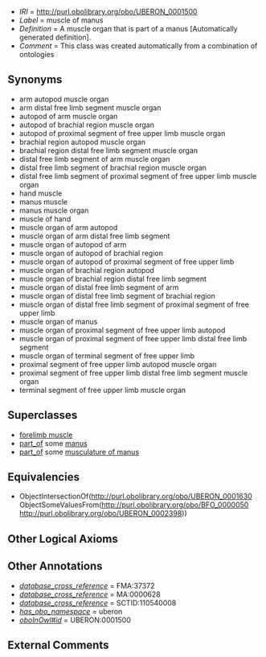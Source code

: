  * *IRI* = http://purl.obolibrary.org/obo/UBERON_0001500
 * *Label* = muscle of manus
 * *Definition* = A muscle organ that is part of a manus [Automatically generated definition].
 * *Comment* = This class was created automatically from a combination of ontologies

## Synonyms

 * arm autopod muscle organ
 * arm distal free limb segment muscle organ
 * autopod of arm muscle organ
 * autopod of brachial region muscle organ
 * autopod of proximal segment of free upper limb muscle organ
 * brachial region autopod muscle organ
 * brachial region distal free limb segment muscle organ
 * distal free limb segment of arm muscle organ
 * distal free limb segment of brachial region muscle organ
 * distal free limb segment of proximal segment of free upper limb muscle organ
 * hand muscle
 * manus muscle
 * manus muscle organ
 * muscle of hand
 * muscle organ of arm autopod
 * muscle organ of arm distal free limb segment
 * muscle organ of autopod of arm
 * muscle organ of autopod of brachial region
 * muscle organ of autopod of proximal segment of free upper limb
 * muscle organ of brachial region autopod
 * muscle organ of brachial region distal free limb segment
 * muscle organ of distal free limb segment of arm
 * muscle organ of distal free limb segment of brachial region
 * muscle organ of distal free limb segment of proximal segment of free upper limb
 * muscle organ of manus
 * muscle organ of proximal segment of free upper limb autopod
 * muscle organ of proximal segment of free upper limb distal free limb segment
 * muscle organ of terminal segment of free upper limb
 * proximal segment of free upper limb autopod muscle organ
 * proximal segment of free upper limb distal free limb segment muscle organ
 * terminal segment of free upper limb muscle organ

## Superclasses

 * [forelimb muscle](../../UBERON/62/UBERON_0003662.md)
 * [part_of](../../BFO/50/BFO_0000050.md) some [manus](../../UBERON/98/UBERON_0002398.md)
 * [part_of](../../BFO/50/BFO_0000050.md) some [musculature of manus](../../UBERON/89/UBERON_0004489.md)

## Equivalencies

 * ObjectIntersectionOf(<http://purl.obolibrary.org/obo/UBERON_0001630> ObjectSomeValuesFrom(<http://purl.obolibrary.org/obo/BFO_0000050> <http://purl.obolibrary.org/obo/UBERON_0002398>))

## Other Logical Axioms


## Other Annotations

 * *[database_cross_reference](../../ef/oboInOwl#hasDbXref.md)* = FMA:37372
 * *[database_cross_reference](../../ef/oboInOwl#hasDbXref.md)* = MA:0000628
 * *[database_cross_reference](../../ef/oboInOwl#hasDbXref.md)* = SCTID:110540008
 * *[has_obo_namespace](../../ce/oboInOwl#hasOBONamespace.md)* = uberon
 * *[oboInOwl#id](../../id/oboInOwl#id.md)* = UBERON:0001500

## External Comments

